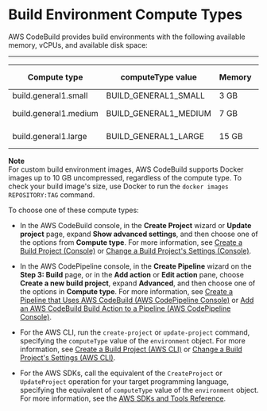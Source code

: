 # Build Environment Compute Types<a name="build-env-ref-compute-types"></a>

AWS CodeBuild provides build environments with the following available memory, vCPUs, and available disk space:


****  

| Compute type | computeType value | Memory | vCPUs | Disk space | 
| --- | --- | --- | --- | --- | 
| build\.general1\.small | BUILD\_GENERAL1\_SMALL | 3 GB | 2 | 64 GB | 
| build\.general1\.medium | BUILD\_GENERAL1\_MEDIUM | 7 GB | 4 | 128 GB | 
| build\.general1\.large | BUILD\_GENERAL1\_LARGE | 15 GB | 8 | 128 GB | 

**Note**  
For custom build environment images, AWS CodeBuild supports Docker images up to 10 GB uncompressed, regardless of the compute type\. To check your build image's size, use Docker to run the `docker images REPOSITORY:TAG` command\.

To choose one of these compute types:

+ In the AWS CodeBuild console, in the **Create Project** wizard or **Update project** page, expand **Show advanced settings**, and then choose one of the options from **Compute type**\. For more information, see [Create a Build Project \(Console\)](create-project.md#create-project-console) or [Change a Build Project's Settings \(Console\)](change-project.md#change-project-console)\.

+ In the AWS CodePipeline console, in the **Create Pipeline** wizard on the **Step 3: Build** page, or in the **Add action** or **Edit action** pane, choose **Create a new build project**, expand **Advanced**, and then choose one of the options in **Compute type**\. For more information, see [Create a Pipeline that Uses AWS CodeBuild \(AWS CodePipeline Console\)](how-to-create-pipeline.md#how-to-create-pipeline-console) or [Add an AWS CodeBuild Build Action to a Pipeline \(AWS CodePipeline Console\)](how-to-create-pipeline.md#how-to-create-pipeline-add)\.

+ For the AWS CLI, run the `create-project` or `update-project` command, specifying the `computeType` value of the `environment` object\. For more information, see [Create a Build Project \(AWS CLI\)](create-project.md#create-project-cli) or [Change a Build Project's Settings \(AWS CLI\)](change-project.md#change-project-cli)\.

+ For the AWS SDKs, call the equivalent of the `CreateProject` or `UpdateProject` operation for your target programming language, specifying the equivalent of `computeType` value of the `environment` object\. For more information, see the [AWS SDKs and Tools Reference](sdk-ref.md)\.